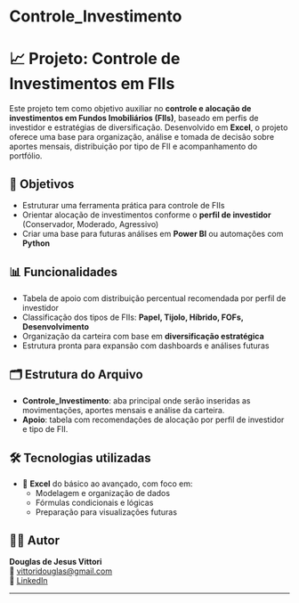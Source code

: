 # Controle_Investimento

# 📈 Projeto: Controle de Investimentos em FIIs

Este projeto tem como objetivo auxiliar no **controle e alocação de investimentos em Fundos Imobiliários (FIIs)**, baseado em perfis de investidor e estratégias de diversificação. Desenvolvido em **Excel**, o projeto oferece uma base para organização, análise e tomada de decisão sobre aportes mensais, distribuição por tipo de FII e acompanhamento do portfólio.

## 🎯 Objetivos

- Estruturar uma ferramenta prática para controle de FIIs
- Orientar alocação de investimentos conforme o **perfil de investidor** (Conservador, Moderado, Agressivo)
- Criar uma base para futuras análises em **Power BI** ou automações com **Python**

## 📊 Funcionalidades

- Tabela de apoio com distribuição percentual recomendada por perfil de investidor
- Classificação dos tipos de FIIs: **Papel, Tijolo, Híbrido, FOFs, Desenvolvimento**
- Organização da carteira com base em **diversificação estratégica**
- Estrutura pronta para expansão com dashboards e análises futuras

## 🗂️ Estrutura do Arquivo

- **Controle_Investimento**: aba principal onde serão inseridas as movimentações, aportes mensais e análise da carteira.
- **Apoio**: tabela com recomendações de alocação por perfil de investidor e tipo de FII.

## 🛠️ Tecnologias utilizadas

- 📘 **Excel** do básico ao avançado, com foco em:
  - Modelagem e organização de dados
  - Fórmulas condicionais e lógicas
  - Preparação para visualizações futuras


## 👨‍💻 Autor

**Douglas de Jesus Vittori**  
📧 vittoridouglas@gmail.com  
🔗 [LinkedIn](https://www.linkedin.com/in/douglasvittori/)

---
